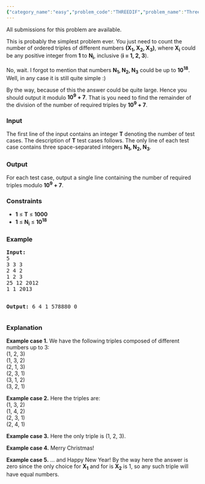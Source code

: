 ```yaml
---
{"category_name":"easy","problem_code":"THREEDIF","problem_name":"Three Different Numbers","languages_supported":{"0":"ADA","1":"ASM","2":"BASH","3":"BF","4":"C","5":"C99 strict","6":"CAML","7":"CLOJ","8":"CLPS","9":"CPP 4.3.2","10":"CPP 4.9.2","11":"CPP14","12":"CS2","13":"D","14":"ERL","15":"FORT","16":"FS","17":"GO","18":"HASK","19":"ICK","20":"ICON","21":"JAVA","22":"JS","23":"LISP clisp","24":"LISP sbcl","25":"LUA","26":"NEM","27":"NICE","28":"NODEJS","29":"PAS fpc","30":"PAS gpc","31":"PERL","32":"PERL6","33":"PHP","34":"PIKE","35":"PRLG","36":"PYTH","37":"PYTH 3.4","38":"RUBY","39":"SCALA","40":"SCM guile","41":"SCM qobi","42":"ST","43":"TCL","44":"TEXT","45":"WSPC"},"max_timelimit":2.013,"source_sizelimit":50000,"problem_author":"anton_lunyov","problem_tester":"anton_lunyov","date_added":"5-01-2013","tags":{"0":"anton_lunyov","1":"combinatorics","2":"jan13","3":"modulo","4":"simple"},"editorial_url":"http://discuss.codechef.com/problems/THREEDIF","time":{"view_start_date":1358248727,"submit_start_date":1358248727,"visible_start_date":1358242651,"end_date":1735669800},"layout":"problem"}
---
```

<span class="solution-visible-txt">All submissions for this problem are available.</span><p>This is probably the simplest problem ever. You just need to count the number of ordered triples of different numbers <b>(X<sub>1</sub>, X<sub>2</sub>, X<sub>3</sub>)</b>, where <b>X<sub>i</sub></b> could be any positive integer from <b>1</b> to <b>N<sub>i</sub></b>, inclusive (<b>i = 1, 2, 3</b>).</p>
<p>No, wait. I forgot to mention that numbers <b>N<sub>1</sub>, N<sub>2</sub>, N<sub>3</sub></b> could be up to <b>10<sup>18</sup></b>. Well, in any case it is still quite simple :)</p>
<p>By the way, because of this the answer could be quite large. Hence you should output it modulo <b>10<sup>9</sup> + 7</b>. That is you need to find the remainder of the division of the number of required triples by <b>10<sup>9</sup> + 7</b>.</p>
<h3>Input</h3>
<p>The first line of the input contains an integer <b>T</b> denoting the number of test cases. The description of <b>T</b> test cases follows. The only line of each test case contains three space-separated integers <b>N<sub>1</sub>, N<sub>2</sub>, N<sub>3</sub></b>.</p>
<h3>Output</h3>
<p>For each test case, output a single line containing the number of required triples modulo <b>10<sup>9</sup> + 7</b>.</p>
<h3>Constraints</h3>
<ul>
<li><b>1</b> ≤ <b>T</b> ≤ <b>1000</b></li>
<li><b>1</b> ≤ <b>N<sub>i</sub></b> ≤ <b>10<sup>18</sup></b></li>
</ul>
<h3>Example</h3>
<pre>
<b>Input:</b>
5
3 3 3
2 4 2
1 2 3
25 12 2012
1 1 2013

<b>Output:</b>
6
4
1
578880
0
</pre><h3>Explanation</h3>
<p><b>Example case 1.</b> We have the following triples composed of different numbers up to 3:<br />(1, 2, 3)<br />(1, 3, 2)<br />(2, 1, 3)<br />(2, 3, 1)<br />(3, 1, 2)<br />(3, 2, 1)</p>
<p><b>Example case 2.</b> Here the triples are:<br />(1, 3, 2)<br />(1, 4, 2)<br />(2, 3, 1)<br />(2, 4, 1)</p>
<p><b>Example case 3.</b> Here the only triple is (1, 2, 3).</p>
<p><b>Example case 4.</b> Merry Christmas! </p>
<p><b>Example case 5.</b> ... and Happy New Year! By the way here the answer is zero since the only choice for <b>X<sub>1</sub></b> and for is <b>X<sub>2</sub></b> is 1, so any such triple will have equal numbers.</p>
